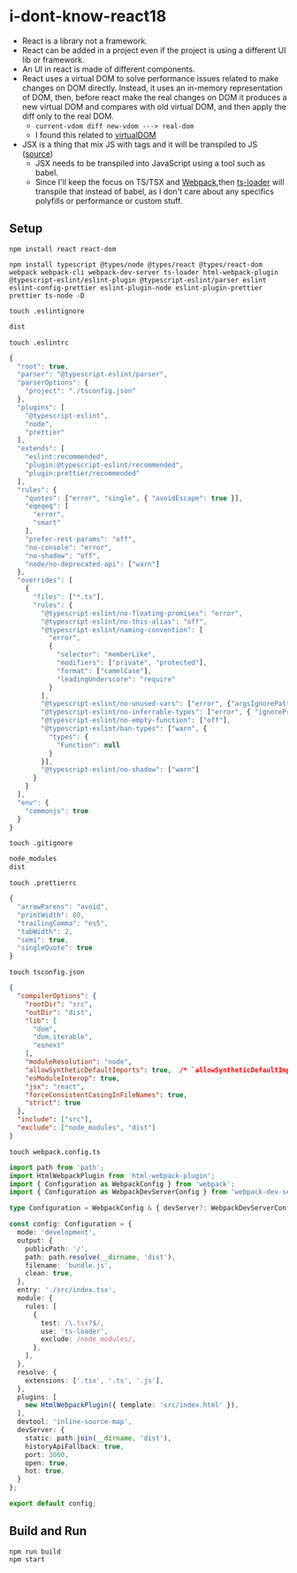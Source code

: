 # i-dont-know-react18

* React is a library not a framework.
* React can be added in a project even if the project is using a different UI lib or framework.
* An UI in react is made of different components.
* React uses a virtual DOM to solve performance issues related to make changes on DOM directly. Instead, it uses an in-memory representation of DOM, then, before react make the real changes on DOM it produces a new virtual DOM and compares with old virtual DOM, and then apply the diff only to the real DOM.
  * `current-vdom diff new-vdom ---> real-dom`
  * I found this related to [virtualDOM](https://indepth.dev/posts/1501/exploring-how-virtual-dom-is-implemented-in-react)
* JSX is a thing that mix JS with tags and it will be transpiled to JS ([source](https://facebook.github.io/jsx/))
  * JSX needs to be transpiled into JavaScript using a tool such as babel.
  * Since I'll keep the focus on TS/TSX and [Webpack](https://github.com/martelinho-de-ouro/i-dont-know-webpack5),then [ts-loader](https://github.com/TypeStrong/ts-loader) will transpile that instead of babel, as I don't care about any specifics polyfills or performance or custom stuff.

## Setup

```console
npm install react react-dom
```

```console
npm install typescript @types/node @types/react @types/react-dom webpack webpack-cli webpack-dev-server ts-loader html-webpack-plugin @typescript-eslint/eslint-plugin @typescript-eslint/parser eslint eslint-config-prettier eslint-plugin-node eslint-plugin-prettier prettier ts-node -D
```

```console
touch .eslintignore
```

```txt
dist
```

```console
touch .eslintrc
```

```js
{
  "root": true,
  "parser": "@typescript-eslint/parser",
  "parserOptions": {
    "project": "./tsconfig.json"
  },
  "plugins": [
    "@typescript-eslint",
    "node",
    "prettier"
  ],
  "extends": [
    "eslint:recommended",
    "plugin:@typescript-eslint/recommended",
    "plugin:prettier/recommended"
  ],
  "rules": {
    "quotes": ["error", "single", { "avoidEscape": true }],
    "eqeqeq": [
      "error",
      "smart"
    ],
    "prefer-rest-params": "off",
    "no-console": "error",
    "no-shadow": "off",
    "node/no-deprecated-api": ["warn"]
  },
  "overrides": [
    {
      "files": ["*.ts"],
      "rules": {
        "@typescript-eslint/no-floating-promises": "error",
        "@typescript-eslint/no-this-alias": "off",
        "@typescript-eslint/naming-convention": [
          "error",
          {
            "selector": "memberLike",
            "modifiers": ["private", "protected"],
            "format": ["camelCase"],
            "leadingUnderscore": "require"
          }
        ],
        "@typescript-eslint/no-unused-vars": ["error", {"argsIgnorePattern": "^_", "args": "after-used"}],
        "@typescript-eslint/no-inferrable-types": ["error", { "ignoreProperties": true }],
        "@typescript-eslint/no-empty-function": ["off"],
        "@typescript-eslint/ban-types": ["warn", {
          "types": {
            "Function": null
          }
        }],
        "@typescript-eslint/no-shadow": ["warn"]
      }
    }
  ],
  "env": {
    "commonjs": true
  }
}
```

```console
touch .gitignore
```

```txt
node_modules
dist
```

```console
touch .prettierrc
```

```js
{
  "arrowParens": "avoid",
  "printWidth": 80,
  "trailingComma": "es5",
  "tabWidth": 2,
  "semi": true,
  "singleQuote": true
}
```

```console
touch tsconfig.json
```

```json
{
  "compilerOptions": {
    "rootDir": "src",
    "outDir": "dist",
    "lib": [
      "dom",
      "dom.iterable",
      "esnext"
    ],
    "moduleResolution": "node",
    "allowSyntheticDefaultImports": true,  /* `allowSyntheticDefaultImports` and `esModuleInterop` to true allows React to be imported as a default import */
    "esModuleInterop": true,
    "jsx": "react",
    "forceConsistentCasingInFileNames": true,
    "strict": true
  },
  "include": ["src"],
  "exclude": ["node_modules", "dist"]
}
```

```console
touch webpack.config.ts
```

```ts
import path from 'path';
import HtmlWebpackPlugin from 'html-webpack-plugin';
import { Configuration as WebpackConfig } from 'webpack';
import { Configuration as WebpackDevServerConfig } from 'webpack-dev-server';

type Configuration = WebpackConfig & { devServer?: WebpackDevServerConfig; }

const config: Configuration = {
  mode: 'development',
  output: {
    publicPath: '/',
    path: path.resolve(__dirname, 'dist'),
    filename: 'bundle.js',
    clean: true, 
  },
  entry: './src/index.tsx',
  module: {
    rules: [ 
      {
        test: /\.tsx?$/,
        use: 'ts-loader',
        exclude: /node_modules/,
      },
    ],
  },
  resolve: {
    extensions: ['.tsx', '.ts', '.js'],
  },
  plugins: [
    new HtmlWebpackPlugin({ template: 'src/index.html' }),
  ],
  devtool: 'inline-source-map',
  devServer: {
    static: path.join(__dirname, 'dist'),
    historyApiFallback: true,
    port: 3000,
    open: true,
    hot: true,
  }
};

export default config;
```

## Build and Run

```console
npm run build
npm start
```
